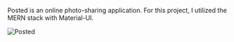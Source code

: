 Posted is an online photo-sharing application. For this project, I utilized the MERN stack with Material-UI. 

![Posted](demo/demo.gif)